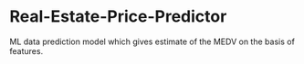 # Real-Estate-Price-Predictor
ML data prediction model which gives estimate of the MEDV on the basis of features.
